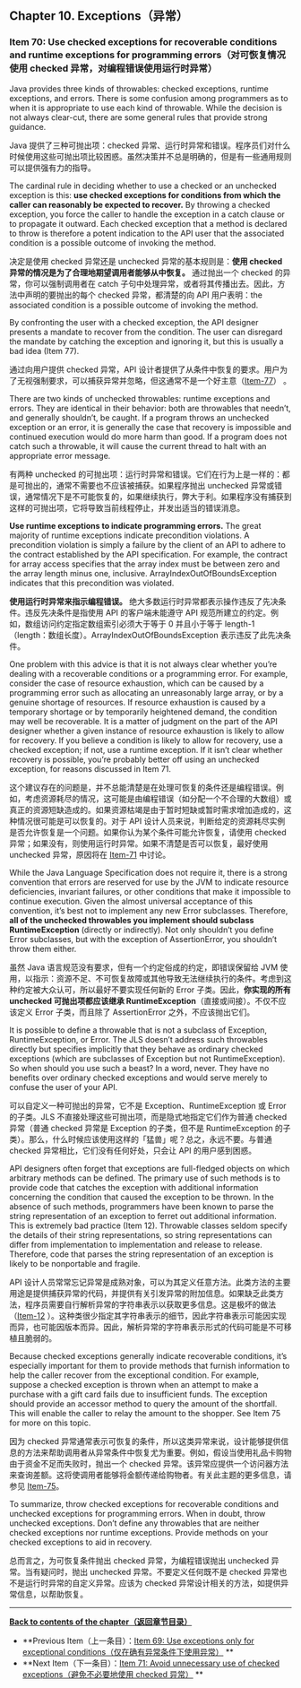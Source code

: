 ## Chapter 10. Exceptions（异常）

### Item 70: Use checked exceptions for recoverable conditions and runtime exceptions for programming errors（对可恢复情况使用 checked 异常，对编程错误使用运行时异常）

Java provides three kinds of throwables: checked exceptions, runtime exceptions, and errors. There is some confusion
among programmers as to when it is appropriate to use each kind of throwable. While the decision is not always
clear-cut, there are some general rules that provide strong guidance.

Java 提供了三种可抛出项：checked 异常、运行时异常和错误。程序员们对什么时候使用这些可抛出项比较困惑。虽然决策并不总是明确的，但是有一些通用规则可以提供强有力的指导。

The cardinal rule in deciding whether to use a checked or an unchecked exception is this: **use checked exceptions for
conditions from which the caller can reasonably be expected to recover.** By throwing a checked exception, you force the
caller to handle the exception in a catch clause or to propagate it outward. Each checked exception that a method is
declared to throw is therefore a potent indication to the API user that the associated condition is a possible outcome
of invoking the method.

决定是使用 checked 异常还是 unchecked 异常的基本规则是：**使用 checked 异常的情况是为了合理地期望调用者能够从中恢复。**
通过抛出一个 checked 的异常，你可以强制调用者在 catch 子句中处理异常，或者将其传播出去。因此，方法中声明的要抛出的每个
checked 异常，都清楚的向 API 用户表明：the associated condition is a possible outcome of invoking the method.

By confronting the user with a checked exception, the API designer presents a mandate to recover from the condition. The
user can disregard the mandate by catching the exception and ignoring it, but this is usually a bad idea (Item 77).

通过向用户提供 checked 异常，API
设计者提供了从条件中恢复的要求。用户为了无视强制要求，可以捕获异常并忽略，但这通常不是一个好主意（[Item-77](../Chapter-10/Chapter-10-Item-77-Don’t-ignore-exceptions.md)）
。

There are two kinds of unchecked throwables: runtime exceptions and errors. They are identical in their behavior: both
are throwables that needn’t, and generally shouldn’t, be caught. If a program throws an unchecked exception or an error,
it is generally the case that recovery is impossible and continued execution would do more harm than good. If a program
does not catch such a throwable, it will cause the current thread to halt with an appropriate error message.

有两种 unchecked 的可抛出项：运行时异常和错误。它们在行为上是一样的：都是可抛出的，通常不需要也不应该被捕获。如果程序抛出
unchecked 异常或错误，通常情况下是不可能恢复的，如果继续执行，弊大于利。如果程序没有捕获到这样的可抛出项，它将导致当前线程停止，并发出适当的错误消息。

**Use runtime exceptions to indicate programming errors.** The great majority of runtime exceptions indicate
precondition violations. A precondition violation is simply a failure by the client of an API to adhere to the contract
established by the API specification. For example, the contract for array access specifies that the array index must be
between zero and the array length minus one, inclusive. ArrayIndexOutOfBoundsException indicates that this precondition
was violated.

**使用运行时异常来指示编程错误。** 绝大多数运行时异常都表示操作违反了先决条件。违反先决条件是指使用 API 的客户端未能遵守
API 规范所建立的约定。例如，数组访问约定指定数组索引必须大于等于 0 并且小于等于 length-1
（length：数组长度）。ArrayIndexOutOfBoundsException 表示违反了此先决条件。

One problem with this advice is that it is not always clear whether you’re dealing with a recoverable conditions or a
programming error. For example, consider the case of resource exhaustion, which can be caused by a programming error
such as allocating an unreasonably large array, or by a genuine shortage of resources. If resource exhaustion is caused
by a temporary shortage or by temporarily heightened demand, the condition may well be recoverable. It is a matter of
judgment on the part of the API designer whether a given instance of resource exhaustion is likely to allow for
recovery. If you believe a condition is likely to allow for recovery, use a checked exception; if not, use a runtime
exception. If it isn’t clear whether recovery is possible, you’re probably better off using an unchecked exception, for
reasons discussed in Item 71.

这个建议存在的问题是，并不总能清楚是在处理可恢复的条件还是编程错误。例如，考虑资源耗尽的情况，这可能是由编程错误（如分配一个不合理的大数组）或真正的资源短缺造成的。如果资源枯竭是由于暂时短缺或暂时需求增加造成的，这种情况很可能是可以恢复的。对于
API 设计人员来说，判断给定的资源耗尽实例是否允许恢复是一个问题。如果你认为某个条件可能允许恢复，请使用 checked
异常；如果没有，则使用运行时异常。如果不清楚是否可以恢复，最好使用 unchecked
异常，原因将在 [Item-71](../Chapter-10/Chapter-10-Item-71-Avoid-unnecessary-use-of-checked-exceptions.md) 中讨论。

While the Java Language Specification does not require it, there is a strong convention that errors are reserved for use
by the JVM to indicate resource deficiencies, invariant failures, or other conditions that make it impossible to
continue execution. Given the almost universal acceptance of this convention, it’s best not to implement any new Error
subclasses. Therefore, **all of the unchecked throwables you implement should subclass RuntimeException** (directly or
indirectly). Not only shouldn’t you define Error subclasses, but with the exception of AssertionError, you shouldn’t
throw them either.

虽然 Java 语言规范没有要求，但有一个约定俗成的约定，即错误保留给 JVM
使用，以指示：资源不足、不可恢复故障或其他导致无法继续执行的条件。考虑到这种约定被大众认可，所以最好不要实现任何新的 Error
子类。因此，**你实现的所有 unchecked 可抛出项都应该继承 RuntimeException**（直接或间接）。不仅不应该定义 Error 子类，而且除了
AssertionError 之外，不应该抛出它们。

It is possible to define a throwable that is not a subclass of Exception, RuntimeException, or Error. The JLS doesn’t
address such throwables directly but specifies implicitly that they behave as ordinary checked exceptions (which are
subclasses of Exception but not RuntimeException). So when should you use such a beast? In a word, never. They have no
benefits over ordinary checked exceptions and would serve merely to confuse the user of your API.

可以自定义一种可抛出的异常，它不是 Exception、RuntimeException 或 Error 的子类。JLS 不直接处理这些可抛出项，而是隐式地指定它们作为普通
checked 异常（普通 checked 异常是 Exception 的子类，但不是 RuntimeException 的子类）。那么，什么时候应该使用这样的「猛兽」呢？总之，永远不要。与普通
checked 异常相比，它们没有任何好处，只会让 API 的用户感到困惑。

API designers often forget that exceptions are full-fledged objects on which arbitrary methods can be defined. The
primary use of such methods is to provide code that catches the exception with additional information concerning the
condition that caused the exception to be thrown. In the absence of such methods, programmers have been known to parse
the string representation of an exception to ferret out additional information. This is extremely bad practice (Item
12). Throwable classes seldom specify the details of their string representations, so string representations can differ
from implementation to implementation and release to release. Therefore, code that parses the string representation of
an exception is likely to be nonportable and fragile.

API
设计人员常常忘记异常是成熟对象，可以为其定义任意方法。此类方法的主要用途是提供捕获异常的代码，并提供有关引发异常的附加信息。如果缺乏此类方法，程序员需要自行解析异常的字符串表示以获取更多信息。这是极坏的做法（[Item-12](../Chapter-3/Chapter-3-Item-12-Always-override-toString.md)
）。这种类很少指定其字符串表示的细节，因此字符串表示可能因实现而异，也可能因版本而异。因此，解析异常的字符串表示形式的代码可能是不可移植且脆弱的。

Because checked exceptions generally indicate recoverable conditions, it’s especially important for them to provide
methods that furnish information to help the caller recover from the exceptional condition. For example, suppose a
checked exception is thrown when an attempt to make a purchase with a gift card fails due to insufficient funds. The
exception should provide an accessor method to query the amount of the shortfall. This will enable the caller to relay
the amount to the shopper. See Item 75 for more on this topic.

因为 checked 异常通常表示可恢复的条件，所以这类异常来说，设计能够提供信息的方法来帮助调用者从异常条件中恢复尤为重要。例如，假设当使用礼品卡购物由于资金不足而失败时，抛出一个
checked
异常。该异常应提供一个访问器方法来查询差额。这将使调用者能够将金额传递给购物者。有关此主题的更多信息，请参见 [Item-75](../Chapter-10/Chapter-10-Item-75-Include-failure-capture-information-in-detail-messages.md)。

To summarize, throw checked exceptions for recoverable conditions and unchecked exceptions for programming errors. When
in doubt, throw unchecked exceptions. Don’t define any throwables that are neither checked exceptions nor runtime
exceptions. Provide methods on your checked exceptions to aid in recovery.

总而言之，为可恢复条件抛出 checked 异常，为编程错误抛出 unchecked 异常。当有疑问时，抛出 unchecked 异常。不要定义任何既不是
checked 异常也不是运行时异常的自定义异常。应该为 checked 异常设计相关的方法，如提供异常信息，以帮助恢复。

---
**[Back to contents of the chapter（返回章节目录）](../Chapter-10/Chapter-10-Introduction.md)**

- **Previous
  Item（上一条目）：[Item 69: Use exceptions only for exceptional conditions（仅在确有异常条件下使用异常）](../Chapter-10/Chapter-10-Item-69-Use-exceptions-only-for-exceptional-conditions.md)
  **
- **Next
  Item（下一条目）：[Item 71: Avoid unnecessary use of checked exceptions（避免不必要地使用 checked 异常）](../Chapter-10/Chapter-10-Item-71-Avoid-unnecessary-use-of-checked-exceptions.md)
  **
